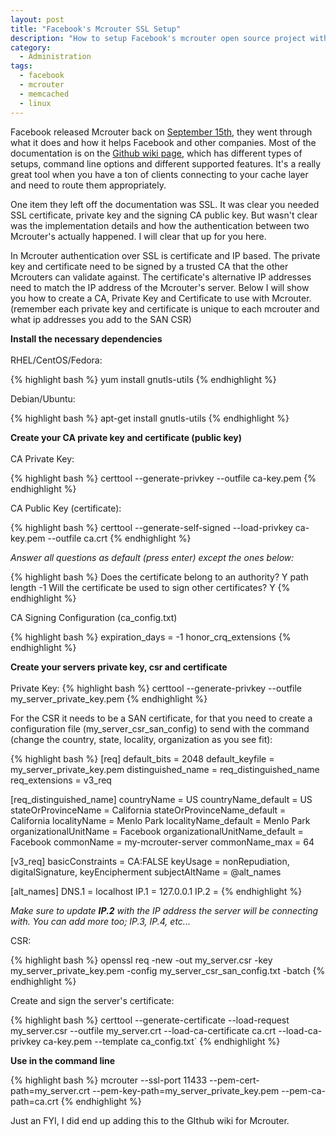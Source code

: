 ```yaml
---
layout: post
title: "Facebook's Mcrouter SSL Setup"
description: "How to setup Facebook's mcrouter open source project with SSL"
category:
  - Administration
tags:
  - facebook
  - mcrouter
  - memcached
  - linux
---
```

<p>
  Facebook released Mcrouter back on <a href="https://code.facebook.com/posts/296442737213493/introducing-mcrouter-a-memcached-protocol-router-for-scaling-memcached-deployments/">September 15th</a>, they went through what it does and how it helps Facebook and other companies. Most of the documentation is on the <a href="https://github.com/facebook/mcrouter/wiki">Github wiki page</a>, which has different types of setups, command line options and different supported features.  It's a really great tool when you have a ton of clients connecting to your cache layer and need to route them appropriately.
</p>

<p>
  One item they left off the documentation was SSL.  It was clear you needed SSL certificate, private key and the signing CA public key.  But wasn't clear was the implementation details and how the authentication between two Mcrouter's actually happened.  I will clear that up for you here.
</p>

<p>
  In Mcrouter authentication over SSL is certificate and IP based.  The private key and certificate need to be signed by a trusted CA that the other Mcrouters can validate against.  The certificate's alternative IP addresses need to match the IP address of the Mcrouter's server.  Below I will show you how to create a CA, Private Key and Certificate to use with Mcrouter. (remember each private key and certificate is unique to each mcrouter and what ip addresses you add to the SAN CSR)
</p>

<p>
  <b>Install the necessary dependencies</b>
  <br><br>
  RHEL/CentOS/Fedora:

  {% highlight bash %}
  yum install gnutls-utils
  {% endhighlight %}

  Debian/Ubuntu:

  {% highlight bash %}
  apt-get install gnutls-utils
  {% endhighlight %}
</p>

<p>
  <b>Create your CA private key and certificate (public key)</b>
  <br><br>
  CA Private Key:

  {% highlight bash %}
  certtool --generate-privkey --outfile ca-key.pem
  {% endhighlight %}

  CA Public Key (certificate):

  {% highlight bash %}
  certtool --generate-self-signed --load-privkey ca-key.pem --outfile ca.crt
  {% endhighlight %}

  <i>Answer all questions as default (press enter) except the ones below:</i>

  {% highlight bash %}
  Does the certificate belong to an authority? Y
  path length -1
  Will the certificate be used to sign other certificates? Y
  {% endhighlight %}

  CA Signing Configuration (ca_config.txt)

  {% highlight bash %}
  expiration_days = -1
  honor_crq_extensions
  {% endhighlight %}
</p>

<p>
  <b>Create your servers private key, csr and certificate</b>
  <br><br>
  Private Key:
  {% highlight bash %}
  certtool --generate-privkey --outfile my_server_private_key.pem
  {% endhighlight %}

  For the CSR it needs to be a SAN certificate, for that you need to create a configuration file (my_server_csr_san_config) to send with the command (change the country, state, locality, organization as you see fit):

  {% highlight bash %}
  [req]
  default_bits = 2048
  default_keyfile = my_server_private_key.pem
  distinguished_name = req_distinguished_name
  req_extensions = v3_req

  [req_distinguished_name]
  countryName = US
  countryName_default = US
  stateOrProvinceName = California
  stateOrProvinceName_default = California
  localityName = Menlo Park
  localityName_default = Menlo Park
  organizationalUnitName  = Facebook
  organizationalUnitName_default  = Facebook
  commonName = my-mcrouter-server
  commonName_max  = 64

  [v3_req]
  basicConstraints = CA:FALSE
  keyUsage = nonRepudiation, digitalSignature, keyEncipherment
  subjectAltName = @alt_names

  [alt_names]
  DNS.1 = localhost
  IP.1 = 127.0.0.1
  IP.2 = <inbound ip address>
  {% endhighlight %}

  <i>Make sure to update <b>IP.2</b> with the IP address the server will be connecting with.  You can add more too; IP.3, IP.4, etc...</i>

  CSR:

  {% highlight bash %}
  openssl req -new -out my_server.csr -key my_server_private_key.pem -config my_server_csr_san_config.txt -batch
  {% endhighlight %}

  Create and sign the server's certificate:

  {% highlight bash %}
  certtool --generate-certificate --load-request my_server.csr --outfile my_server.crt --load-ca-certificate ca.crt --load-ca-privkey ca-key.pem --template ca_config.txt`
  {% endhighlight %}
</p>

<p>
  <b>Use in the command line</b>

  {% highlight bash %}
  mcrouter --ssl-port 11433 --pem-cert-path=my_server.crt --pem-key-path=my_server_private_key.pem --pem-ca-path=ca.crt
  {% endhighlight %}
</p>

<p>
  Just an FYI, I did end up adding this to the GIthub wiki for Mcrouter.
</p>
